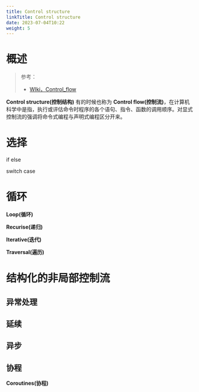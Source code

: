 ```yaml
---
title: Control structure
linkTitle: Control structure
date: 2023-07-04T10:22
weight: 5
---
```


# 概述

> 参考：
> 
> - [WIki，Control_flow](https://en.wikipedia.org/wiki/Control_flow)

**Control structure(控制结构)** 有的时候也称为 **Control flow(控制流)**，在计算机科学中是指，执行或评估命令时程序的各个语句、指令、函数的调用顺序。对显式控制流的强调将命令式编程与声明式编程区分开来。


# 选择

if else

switch case

# 循环

**Loop(循环)**

**Recurise(递归)**

**Iterative(迭代)**

**Traversal(遍历)**

# 结构化的非局部控制流

## 异常处理

## 延续

## 异步

## 协程

**Coroutines(协程)**